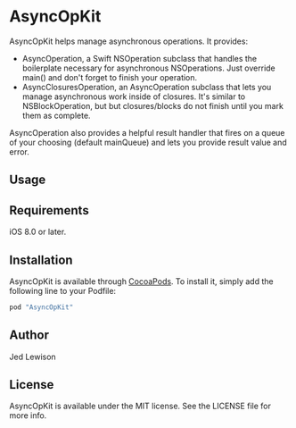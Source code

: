 # AsyncOpKit

AsyncOpKit helps manage asynchronous operations. It provides:

* AsyncOperation, a Swift NSOperation subclass that handles the boilerplate necessary for asynchronous NSOperations. Just override main() and don't forget to finish your operation.
* AsyncClosuresOperation, an AsyncOperation subclass that lets you manage asynchronous work inside of closures. It's similar to NSBlockOperation, but but closures/blocks do not finish until you mark them as complete.

AsyncOperation also provides a helpful result handler that fires on a queue of your choosing (default mainQueue) and lets you provide result value and error.

## Usage

## Requirements

iOS 8.0 or later.

## Installation

AsyncOpKit is available through [CocoaPods](http://cocoapods.org). To install
it, simply add the following line to your Podfile:

```ruby
pod "AsyncOpKit"
```

## Author

Jed Lewison

## License

AsyncOpKit is available under the MIT license. See the LICENSE file for more info.
